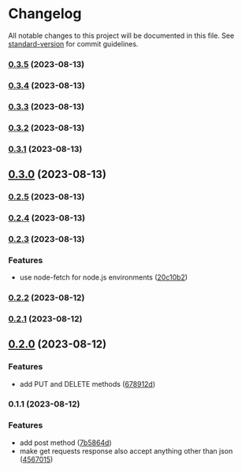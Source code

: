 # Changelog

All notable changes to this project will be documented in this file. See [standard-version](https://github.com/conventional-changelog/standard-version) for commit guidelines.

### [0.3.5](https://github.com/frolleks/cache-fetcher/compare/v0.3.4...v0.3.5) (2023-08-13)

### [0.3.4](https://github.com/frolleks/cache-fetcher/compare/v0.3.3...v0.3.4) (2023-08-13)

### [0.3.3](https://github.com/frolleks/cache-fetcher/compare/v0.3.2...v0.3.3) (2023-08-13)

### [0.3.2](https://github.com/frolleks/cache-fetcher/compare/v0.3.1...v0.3.2) (2023-08-13)

### [0.3.1](https://github.com/frolleks/cache-fetcher/compare/v0.3.0...v0.3.1) (2023-08-13)

## [0.3.0](https://github.com/frolleks/cache-fetcher/compare/v0.2.5...v0.3.0) (2023-08-13)

### [0.2.5](https://github.com/frolleks/cache-fetcher/compare/v0.2.4...v0.2.5) (2023-08-13)

### [0.2.4](https://github.com/frolleks/cache-fetcher/compare/v0.2.3...v0.2.4) (2023-08-13)

### [0.2.3](https://github.com/frolleks/cache-fetcher/compare/v0.2.2...v0.2.3) (2023-08-13)


### Features

* use node-fetch for node.js environments ([20c10b2](https://github.com/frolleks/cache-fetcher/commit/20c10b29d7d9e782e9409bf9f30a2583b1cd7207))

### [0.2.2](https://github.com/frolleks/cache-fetcher/compare/v0.2.1...v0.2.2) (2023-08-12)

### [0.2.1](https://github.com/frolleks/cache-fetcher/compare/v0.2.0...v0.2.1) (2023-08-12)

## [0.2.0](https://github.com/frolleks/cache-fetcher/compare/v0.1.1...v0.2.0) (2023-08-12)


### Features

* add PUT and DELETE methods ([678912d](https://github.com/frolleks/cache-fetcher/commit/678912d3c1889840b0be048f0b030368923fc68a))

### 0.1.1 (2023-08-12)


### Features

* add post method ([7b5864d](https://github.com/frolleks/cache-fetcher/commit/7b5864de7f1497be0b4a94181fb563ea4fca89c9))
* make get requests response also accept anything other than json ([4567015](https://github.com/frolleks/cache-fetcher/commit/45670154a1020de71b130dc5a889c78a8296403a))
